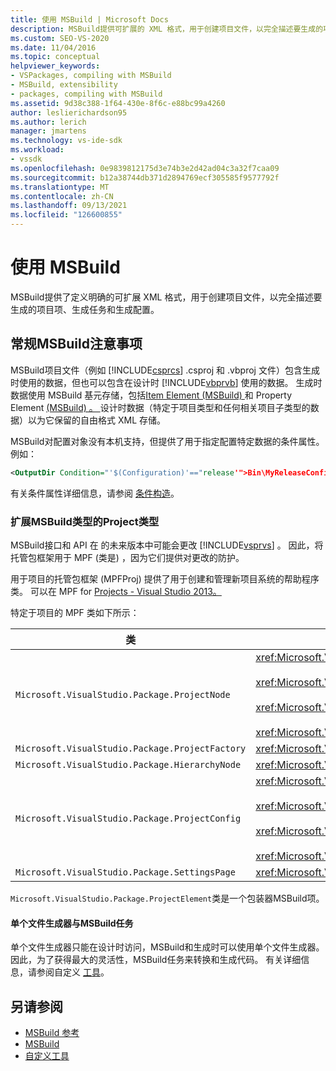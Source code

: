 ```yaml
---
title: 使用 MSBuild | Microsoft Docs
description: MSBuild提供可扩展的 XML 格式，用于创建项目文件，以完全描述要生成的项目项、生成任务和生成配置。
ms.custom: SEO-VS-2020
ms.date: 11/04/2016
ms.topic: conceptual
helpviewer_keywords:
- VSPackages, compiling with MSBuild
- MSBuild, extensibility
- packages, compiling with MSBuild
ms.assetid: 9d38c388-1f64-430e-8f6c-e88bc99a4260
author: leslierichardson95
ms.author: lerich
manager: jmartens
ms.technology: vs-ide-sdk
ms.workload:
- vssdk
ms.openlocfilehash: 0e9839812175d3e74b3e2d42ad04c3a32f7caa09
ms.sourcegitcommit: b12a38744db371d2894769ecf305585f9577792f
ms.translationtype: MT
ms.contentlocale: zh-CN
ms.lasthandoff: 09/13/2021
ms.locfileid: "126600855"
---
```

# <a name="using-msbuild"></a>使用 MSBuild
MSBuild提供了定义明确的可扩展 XML 格式，用于创建项目文件，以完全描述要生成的项目项、生成任务和生成配置。

## <a name="general-msbuild-considerations"></a>常规MSBuild注意事项
 MSBuild项目文件（例如 [!INCLUDE[csprcs](../../data-tools/includes/csprcs_md.md)] .csproj 和 .vbproj 文件）包含生成时使用的数据，但也可以包含在设计时 [!INCLUDE[vbprvb](../../code-quality/includes/vbprvb_md.md)] 使用的数据。 生成时数据使用 MSBuild 基元存储，包括[Item Element (MSBuild) ](../../msbuild/item-element-msbuild.md)和 Property Element [ (MSBuild) 。 ](../../msbuild/property-element-msbuild.md) 设计时数据（特定于项目类型和任何相关项目子类型的数据）以为它保留的自由格式 XML 存储。

 MSBuild对配置对象没有本机支持，但提供了用于指定配置特定数据的条件属性。 例如：

```xml
<OutputDir Condition="'$(Configuration)'=="release'">Bin\MyReleaseConfig</OutputDir>
```

 有关条件属性详细信息，请参阅 [条件构造](../../msbuild/msbuild-conditional-constructs.md)。

### <a name="extending-msbuild-for-your-project-type"></a>扩展MSBuild类型的Project类型
 MSBuild接口和 API 在 的未来版本中可能会更改 [!INCLUDE[vsprvs](../../code-quality/includes/vsprvs_md.md)] 。 因此，将托管包框架用于 MPF (类是) ，因为它们提供对更改的防护。

 用于项目的托管包框架 (MPFProj) 提供了用于创建和管理新项目系统的帮助程序类。 可以在 MPF for [Projects - Visual Studio 2013。](https://github.com/tunnelvisionlabs/MPFProj10)

 特定于项目的 MPF 类如下所示：

|类|实现|
|-----------|--------------------|
|`Microsoft.VisualStudio.Package.ProjectNode`|<xref:Microsoft.VisualStudio.Shell.Interop.IVsProject3><br /><br /> <xref:Microsoft.VisualStudio.Shell.Interop.IVsCfgProvider2><br /><br /> <xref:Microsoft.VisualStudio.Shell.Interop.IPersistFileFormat><br /><br /> <xref:Microsoft.VisualStudio.Shell.Interop.IVsSolutionEvents>|
|`Microsoft.VisualStudio.Package.ProjectFactory`|<xref:Microsoft.VisualStudio.Shell.Interop.IVsProjectFactory>|
|`Microsoft.VisualStudio.Package.HierarchyNode`|<xref:Microsoft.VisualStudio.Shell.Interop.IVsHierarchy>|
|`Microsoft.VisualStudio.Package.ProjectConfig`|<xref:Microsoft.VisualStudio.Shell.Interop.IVsCfg><br /><br /> <xref:Microsoft.VisualStudio.Shell.Interop.IVsProjectCfg><br /><br /> <xref:Microsoft.VisualStudio.Shell.Interop.IVsBuildableProjectCfg><br /><br /> <xref:Microsoft.VisualStudio.Shell.Interop.IVsDebuggableProjectCfg>|
|`Microsoft.VisualStudio.Package.SettingsPage`|<xref:Microsoft.VisualStudio.OLE.Interop.IPropertyPageSite>|

 `Microsoft.VisualStudio.Package.ProjectElement`类是一个包装器MSBuild项。

#### <a name="single-file-generators-vs-msbuild-tasks"></a>单个文件生成器与MSBuild任务
 单个文件生成器只能在设计时访问，MSBuild和生成时可以使用单个文件生成器。 因此，为了获得最大的灵活性，MSBuild任务来转换和生成代码。 有关详细信息，请参阅自定义 [工具](../../extensibility/internals/custom-tools.md)。

## <a name="see-also"></a>另请参阅
- [MSBuild 参考](../../msbuild/msbuild-reference.md)
- [MSBuild](../../msbuild/msbuild.md)
- [自定义工具](../../extensibility/internals/custom-tools.md)

